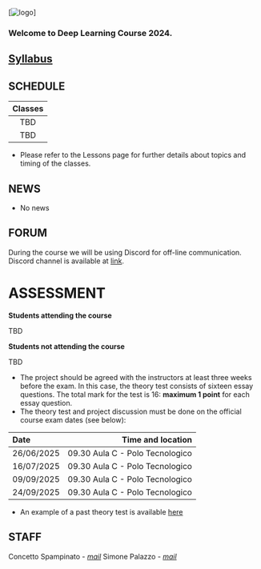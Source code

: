 [![logo]([/imgs/logo.jpg](https://upload.wikimedia.org/wikipedia/commons/8/81/Logo_UniCT.png))]

### Welcome to Deep Learning Course 2024.
## [Syllabus]() 

## SCHEDULE

| Classes         |
| :----------:    |
| TBD |
| TBD|

- Please refer to the Lessons page for further details about topics and timing of the classes. 

## NEWS
- No news

## FORUM 
During the course we will be using Discord for off-line communication. Discord channel is available at [link]().

# ASSESSMENT

**Students attending the course**

TBD

**Students not attending the course**

TBD

- The project should be agreed with the instructors at least three weeks before the exam. In this case, the theory test consists of sixteen essay questions. The total mark for the test is 16: **maximum 1 point** for each essay question.
- The theory test and project discussion must be done on the official course exam dates (see below):

|  Date    | Time and location   |
| :--------     |    -------: |
| 26/06/2025 | 09.30 Aula C - Polo Tecnologico |
| 16/07/2025 | 09.30 Aula C - Polo Tecnologico |
| 09/09/2025 | 09.30 Aula C - Polo Tecnologico |
| 24/09/2025 | 09.30 Aula C - Polo Tecnologico |

- An example of a past theory test is available [here](https://studentiunict-my.sharepoint.com/:b:/g/personal/concetto_spampinato_unict_it/EcEP1-eJBlVOoFBW16t6vCYB2RaZGzhJ1Mnh3rfle_LLQQ?e=1mMPsm)

## STAFF

Concetto Spampinato - *[mail](mailto:concetto.spampinato@unict.it)*
Simone Palazzo - *[mail](mailto:simone.palazzo@unict.it)*



